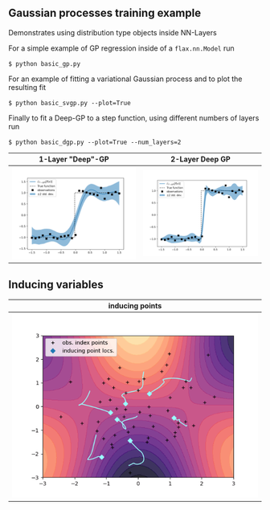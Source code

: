 ## Gaussian processes training example

Demonstrates using distribution type objects inside NN-Layers

For a simple example of GP regression
inside of a `flax.nn.Model` run

```shell script
$ python basic_gp.py
```

For an example of fitting a variational Gaussian
process and to plot the resulting fit

```shell script
$ python basic_svgp.py --plot=True
```

Finally to fit a Deep-GP to a step function, using 
different numbers of layers run

```shell script
$ python basic_dgp.py --plot=True --num_layers=2
```

1-Layer "Deep"-GP      | 2-Layer Deep GP
:--------:|:----------------:
![](./imgs/1layer_deepgp.png) |  ![](./imgs/2layer_deepgp.png)

## Inducing variables

inducing points |
:---------:|
![](./notebooks/inducing_point_locs.gif) |